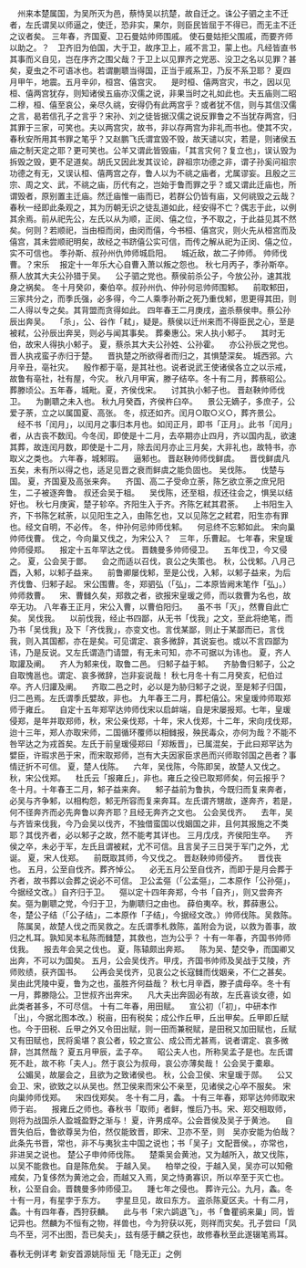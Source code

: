 <!-- { "loadSidebar": true } -->
　州来本楚属国，为吴所灭为邑，蔡恃吴以抗楚，故自迁之。诛公子驷之主不迁者，左氏谓吴以师逼之，使迁，恐非实，果尔，则臣民皆屈于不得已，而无主不迁之议者矣。
三年春，齐国夏、卫石曼姑帅师围戚。
使石曼姑拒父围戚，而要齐师以助之。？　卫齐旧为伯国，大于卫，故序卫上，戚不言卫，蒙上也。凡经皆直书其事而义自见，岂在序齐之围父哉？于卫上以见罪齐之党恶、没卫之名以见罪？甚矣，夏虫之不可语冰也。若谓蒯聩当得国，正当于戚系卫，乃反不系卫耶？
夏四月甲午，地震。五月辛卯，桓宫、僖宫灾。
　是时桓、僖两宫灾，书之，因以见桓、僖两宫犹存，则知诸侯五庙亦汉儒之说，非果当时之礼如此也。夫五庙则二昭二穆，桓、僖至哀公，亲尽久祧，安得仍有此两宫乎？或者犹不信，则与其信汉儒之言，曷若信孔子之言乎？宋孙、刘之徒皆据汉儒之说反罪鲁之不当犹存两宫，归其罪于三家，可笑也。夫以两宫灾，故书，非以存两宫为非礼而书也。使其不灾，春秋安所用其书罪之笔乎？又赵鹏飞氏谓宜毁不毁，故天谴以灾，若是，则诸侯五庙之制天定之耶？更可笑也。公羊又谓此皆毁庙，「其言灾何？复立也」，误认毁为拆毁之毁，更不足道矣。胡氏又因此发其议论，辟祖宗功德之非，谓子孙奚问祖宗功德之有无，又误认桓、僖两宫之存，鲁人以为不祧之庙者，尤属谬妄。且殷之三宗、周之文、武，不祧之庙，历代有之，岂始于鲁而罪之乎？或又谓此迁庙也，所谓毁者，原别置主迁庙。然迁庙惟一庙而已，若群公仍皆有庙，又何祧毁之云哉？春秋一经即此条观之，其为历朝无识之徒乱道如此，经安得不亡？偶志于此，以例其余焉。前从祀先公，左氏以从为顺，正闵、僖之位，予不取之，于此益见其不然矣。何则？若顺祀，当由桓而闵，由闵而僖，今书桓、僖宫灾，则火先从桓宫而及僖宫，其未尝顺祀明矣，故经之书跻僖公实可信，而传之解从祀为正闵、僖之位，实不可信也。
季孙斯、叔孙州仇帅师城启阳。
　城近敌，故二子帅师。
帅师伐曹。？宋乐
　报定十一年乐大心自曹入萧以叛之怨也。
秋七月丙子，季孙斯卒。蔡人放其大夫公孙猎于吴。
　公子驷之党也。蔡侯前杀公子，今放公孙，速其戕身之祸矣。
冬十月癸卯，秦伯卒。叔孙州仇、仲孙何忌帅师围邾。
　前取邾田，三家共分之，而季氏强，必多得，今二人乘季孙斯之死乃重伐邾，思更得其田，则二人得以专之矣。其背盟而贪得如此。
四年春王二月庚戌，盗杀蔡侯申。蔡公孙辰出奔吴。
　「杀」，公、谷作「弒」，疑是。蔡侯以迁州来而不得臣民之心，至是被弒，公孙辰出奔吴，则必与闻其事矣。
葬秦惠公。宋人执小邾子。
　其时无伯，故宋人得执小邾子。
夏，蔡杀其大夫公孙姓、公孙霍。
　亦公孙辰之党也。
晋人执戎蛮子赤归于楚。
　晋执楚之所欲得者而归之，其惧楚深矣。
城西郛。六月辛丑，亳社灾。
　殷作都于亳，是其社也。说者说武王使诸侯各立之以示戒，故鲁有亳社，社有屋，今灾。
秋八月甲寅，滕子结卒。冬十有二月，葬蔡昭公。葬滕顷公。五年春，城毗。夏，齐侯伐宋。
　讨其执小邾子也。
晋赵鞅帅师伐卫。
　为蒯聩之未入也。
秋九月癸酉，齐侯杵臼卒。
　景公无嫡子，多庶子，公爱子荼，立之以属国夏、高张。
冬，叔还如齐。闰月○取○义○，葬齐景公。
　经不书「闰月」，以闰月之事归本月也。如闰正月，即书「正月」。此书「闰月」者，从古丧不数闰。今冬闰，即使是十二月，去卒期亦止四月，齐以国内乱，欲速其葬，故连闰月数，即使是十二月，除去闰月亦止三月矣，大非礼也，故特书，亦取义之类也。
六年春，城邾瑕。
　逼邾也。
晋赵鞅帅师伐鲜虞。
　晋伐鲜虞凡五矣，未有所以得之也，适足见晋之衰而鲜虞之能负固也。
吴伐陈。
　伐楚与国。
夏，齐国夏及高张来奔。
　齐国、高二子受命立荼，陈乞欲立荼之庶兄阳生，二子被逐奔鲁。
叔还会吴于柤。
　吴伐陈，还至柤，叔还往会之，惧吴以结好也。
秋七月庚寅，楚子轸卒。齐阳生入于齐。齐陈乞弒其君荼。
　上书阳生入齐，下书陈乞弒荼，以见阳生之入，由陈乞也，又以见陈乞之弒君，阳生亦有罪也。经文自明，不必传。
冬，仲孙何忌帅师伐邾。
　何忌终不忘邾如此。
宋向巢帅师伐曹。
伐之，今向巢又伐之，为宋公入？　三年，乐曹起。
七年春，宋皇瑗帅师侵郑。
　报定十五年罕达之伐。
晋魏曼多帅师侵卫。
　五年伐卫，今又侵之。
夏，公会吴于鄫。
　会之而适以召伐，哀公之失策也。
秋，公伐邾。八月己酉，入邾，以邾子益来。
　前鲁卿屡伐邾，至是公伐，入邾，以邾子益来，为后齐伐鲁、归邾子起。
宋公围曹。冬，郑驷弘（「弘」，二本原皆阙末笔作「弘」。）帅师救曹。
　宋、曹雠久矣，郑救之者，欲报宋皇瑗之师，而以救曹为名也，故卒无功。
八年春王正月，宋公入曹，以曹伯阳归。
　虽不书「灭」，然曹自此亡矣。
吴伐我。
　以前伐我，经止书四鄙，从无书「伐我」之文，至此将绝笔，而乃书「吴伐我」及下「齐伐我」，亦变文也。言伐某鄙，则止于某鄙而已，言伐我，则入其国都，亦在是矣。可见谓定、哀多微辞，其说妄也。或以不言四鄙为讳，乃是反说。又左氏谓造门请盟，有无未可知，亦不可据以为讳也。
夏，齐人取讙及阐。
　齐人为邾来伐，取鲁二邑。
归邾子益于邾。
　齐胁鲁归邾子，公之自取愧邕也。谓定、哀多微辞，岂非妄说哉！
秋七月冬十有二月癸亥，杞伯过卒。齐人归讙及阐。
　齐取二邑之时，必以是为胁归邾子之说，至是邾子归国，归二邑焉。左氏谓季氏嬖故，非也。
九年春王二月，葬杞僖公。宋皇瑗帅师取郑师于雍丘。
　自定十五年郑罕达帅师伐宋以启衅端，自是宋屡报郑。七年，皇瑗侵郑，是年并取郑师，秋，宋公亲伐郑，十年，宋人伐郑，十二年，宋向戌伐郑，迨十三年，郑人亦取宋师，二国循环覆师以相雠报，殃民毒众，亦何为哉？不能不咎罕达之为戎首矣。左氏于前皇瑗侵郑曰「郑叛晋」，已属混矣，于此曰郑罕达为嬖臣，许瑕求邑于宋，而宋取郑师，岂有大夫因家臣求邑而兴师取邻国之邑者？事情迂折不可信。
夏，楚人伐陈。
　六年，吴伐陈，今陈即吴，故楚人又伐之。
秋，宋公伐郑。
　杜氏云「报雍丘」，非也。雍丘之役已取郑师矣，何云报乎？
冬十月。十年春王二月，邾子益来奔。
　邾子益前为鲁执，今既归而复来奔者，必吴与齐争邾，以相构怨，邾无所容而复来奔耳。左氏谓齐甥故，遂奔齐，若是，何不径奔齐而必先奔鲁以奔齐耶？且经无奔齐之文也。
公会吴伐齐。
　去年，吴与齐皆来伐我，今乃会吴以伐齐，不独借蛮国以伐姻国之非，且何其报施之不类耶？其伐齐者，必以邾子之故，然不能考其详也。
三月戊戌，齐侯阳生卒。
　齐侯之卒，未必于军，左氏且谓被弒，尤不可信。且言吴子三日哭于军门之外，尤诞。
夏，宋人伐郑。
　前既取其师，今又伐之。
晋赵鞅帅师侵齐。
　晋伐丧也。
五月，公至自伐齐。葬齐悼公。
　必无五月公至自伐齐，而即于是月会葬于齐者，故书葬以会葬之说必不可信。
卫公孟彄（「公孟彄」，二本原作「公孙彄」，今据经文改。）自齐归于卫。
　彄以定十四年奔郑，今书「自齐」，则又尝奔齐矣。彄为蒯聩之党，今归于卫，为蒯聩归之由也。
薛伯夷卒。秋，葬薛惠公。冬，楚公子结（「公子结」，二本原作「子结」，今据经文改。）帅师伐陈。吴救陈。
　陈属吴，故楚人伐之而吴救之。左氏谓季札救陈，盖附会为说，以救为善事，故归之札耳。孰知吴本私陈而雠楚，其救也，岂为公乎？
十有一年春，齐国书帅师伐我。
　报去年会吴之伐也。
夏，陈辕颇出奔郑。
　陈为吴、楚交争，而国卿又出奔，不可以为国矣。
五月，公会吴伐齐。甲戌，齐国书帅师及吴战于艾陵，齐师败绩，获齐国书。
　公再会吴伐齐，见哀公之长寇雠而伐姻亲，不仁之甚矣。吴由此凭陵中夏，鲁为之也，虽胜齐何益哉？
秋七月辛酉，滕子虞母卒。冬十有一月，葬滕隐公。卫世叔齐出奔宋。
　凡大夫出奔固必有故，左氏喜谈女德，如此类者甚多，不可尽信。
十有二年春，用田赋。
　宣公初（「初」，中研本作「出」，今据北图本改。）税亩，田有税矣；成公作丘甲，丘出甲矣。丘甲即丘赋也。今于田税、丘甲之外又令田出赋，则一田而兼税赋，是田税又加田赋也，丘赋又有田赋也，民将奚堪？哀公者，较之宣公、成公而尤甚焉，说者谓定、哀多微辞，岂其然哉？
夏五月甲辰，孟子卒。
　昭公夫人也，所称吴孟子是也。左氏谓死不赴，故不称「夫人」。然于哀公为叔母，哀公亦薄矣哉！
公会吴于橐皋。
　公媚吴，故屡会之，且欲为之致诸侯也。
秋，公会卫侯、宋皇瑗于郧。
　公又会卫、宋，欲致之以从吴也。然卫侯来而宋公不亲至，见诸侯之心卒不服矣。
宋向巢帅师伐郑。
　宋四伐郑矣。
冬十有二月，螽。
十有三年春，郑罕达帅师取宋师于岩。
　报雍丘之师也。春秋书「取师」者鲜，惟后乃书。宋、郑交相取师，则将为战国杀人盈城盈野之渐与！
夏，许男成卒。公会晋侯及吴子于黄池。
　自晋失伯后，鲁欲尊吴为伯，然仅能致晋，即宋、卫亦不至，则　吴亦安能为伯哉？此条先书晋，常也，非不与夷狄主中国之说也；书「吴子」文配晋侯。，亦常也，非进吴之说也。
楚公子申帅师伐陈。
　楚乘吴会黄池，又为越所入，故又伐陈，以吴不能救也。自是陈危矣。
于越入吴。
　柏举之役，于越入吴，吴亦可以知儆戒矣，乃复侈然为黄池之会，而越又入焉，吴之恃勇寡识，所以卒至于灭亡也。
秋，公至自会。晋魏曼多帅师侵卫。
　踵七年之侵也。
葬许元公。九月，螽。冬十有一月，有星孛于东方。
　孛星旦见，故曰东方。
盗杀陈夏区夫。十有二月，螽。十有四年春，西狩获麟。
　此与书「宋六鹢退飞」，书「鲁瞿鹆来巢」同，皆记异也。然麟为不恒有之物，祥兽也，今为狩获以死，则祥而灾矣。孔子尝曰「凤鸟不至，河不出图，吾已矣夫」，兹有感于麟之获也，故修春秋至此遂辍笔焉耳。

春秋无例详考
新安首源姚际恒
无「隐无正」之例
